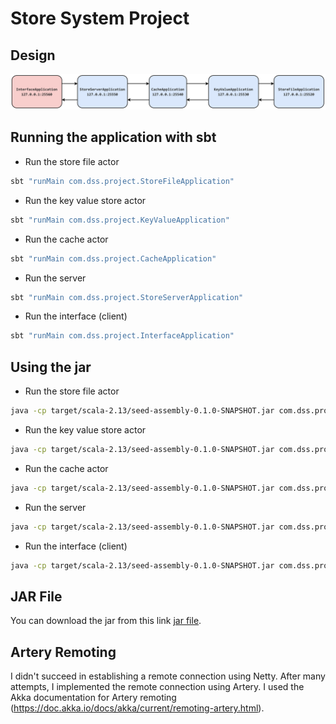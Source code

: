 # Store System Project
## Design
<img src="assets/architecture.png">

## Running the application with sbt
* Run the store file actor
```bash
sbt "runMain com.dss.project.StoreFileApplication" 
```
* Run the key value store actor
```bash
sbt "runMain com.dss.project.KeyValueApplication" 
```
* Run the cache actor
```bash
sbt "runMain com.dss.project.CacheApplication" 
```
* Run the server
```bash
sbt "runMain com.dss.project.StoreServerApplication" 
```
* Run the interface (client)
```bash
sbt "runMain com.dss.project.InterfaceApplication" 
```
## Using the jar
* Run the store file actor
```bash
java -cp target/scala-2.13/seed-assembly-0.1.0-SNAPSHOT.jar com.dss.project.StoreFileApplication
```
* Run the key value store actor
```bash
java -cp target/scala-2.13/seed-assembly-0.1.0-SNAPSHOT.jar com.dss.project.KeyValueApplication
```
* Run the cache actor
```bash
java -cp target/scala-2.13/seed-assembly-0.1.0-SNAPSHOT.jar com.dss.project.CacheApplication
```
* Run the server
```bash
java -cp target/scala-2.13/seed-assembly-0.1.0-SNAPSHOT.jar com.dss.project.StoreServerApplication
```
* Run the interface (client)
```bash
java -cp target/scala-2.13/seed-assembly-0.1.0-SNAPSHOT.jar com.dss.project.InterfaceApplication
```

## JAR File
You can download the jar from this link [jar file](https://drive.google.com/drive/folders/1RCgqZcyemvWt4EM_Lx_wxY00SuixBKgN?usp=share_link).


## Artery Remoting
I didn't succeed in establishing a remote connection using Netty. After many attempts, I implemented the remote connection using Artery. I used the Akka documentation for Artery remoting (https://doc.akka.io/docs/akka/current/remoting-artery.html).
